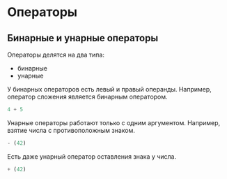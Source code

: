 # Операторы

## Бинарные и унарные операторы
Операторы делятся на два типа:

* бинарные
* унарные

У бинарных операторов есть левый и правый операнды. Например, оператор сложения является бинарным оператором.

```python
4 + 5
```

Унарные операторы работают только с одним аргументом. Например, взятие числа с противоположным знаком.

```python
- (42)
```

Есть даже унарный оператор оставления знака у числа.

```python
+ (42)
```
